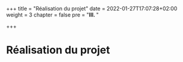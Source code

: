 +++
title = "Réalisation du projet"
date = 2022-01-27T17:07:28+02:00
weight = 3
chapter = false
pre = "<b>III. </b>"

+++

# Réalisation du projet